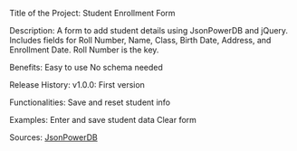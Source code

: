Title of the Project:
Student Enrollment Form

Description:
A form to add student details using JsonPowerDB and jQuery. Includes fields for Roll Number, Name, Class, Birth Date, Address, and Enrollment Date. Roll Number is the key.

Benefits:
Easy to use
No schema needed


Release History:
v1.0.0: First version

Functionalities:
Save and reset student info

Examples:
Enter and save student data
Clear form

Sources:
[JsonPowerDB](https://login2explore.com/jpdb/docs.html#jpdb-command-request)
